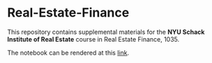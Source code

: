 # Real-Estate-Finance
This repository contains supplemental materials for the **NYU Schack Institute of Real Estate** course in Real Estate Finance, 1035.

The notebook can be rendered at this [link](https://nbviewer.org/github/thsavage/Real-Estate-Finance/blob/main/Commercial%20Real%20Estate%20Finance%20Notebook.ipynb).
